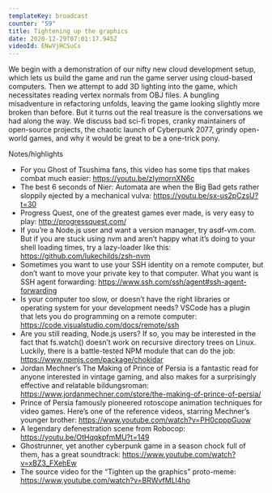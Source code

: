 ```yaml
---
templateKey: broadcast
counter: "59"
title: Tightening up the graphics
date: 2020-12-29T07:01:17.945Z
videoId: ENwVjHCSuCs
---
```

We begin with a demonstration of our nifty new cloud development setup, which lets us build the game and run the game server using cloud-based computers. Then we attempt to add 3D lighting into the game, which necessitates reading vertex normals from OBJ files. A bungling misadventure in refactoring unfolds, leaving the game looking slightly more broken than before. But it turns out the real treasure is the conversations we had along the way. We discuss bad sci-fi tropes, cranky maintainers of open-source projects, the chaotic launch of Cyberpunk 2077, grindy open-world games, and why it would be great to be a one-trick pony.

Notes/highlights

- For you Ghost of Tsushima fans, this video has some tips that makes combat much easier: https://youtu.be/zIymornXN6c
- The best 6 seconds of Nier: Automata are when the Big Bad gets rather sloppily ejected by a mechanical vulva: https://youtu.be/sx-us2pCzsU?t=30
- Progress Quest, one of the greatest games ever made, is very easy to play: http://progressquest.com/
- If you’re a Node.js user and want a version manager, try asdf-vm.com. But if you are stuck using nvm and aren’t happy what it’s doing to your shell loading times, try a lazy-loader like this: https://github.com/lukechilds/zsh-nvm
- Sometimes you want to use your SSH identity on a remote computer, but don’t want to move your private key to that computer. What you want is SSH agent forwarding: https://www.ssh.com/ssh/agent#ssh-agent-forwarding
- Is your computer too slow, or doesn’t have the right libraries or operating system for your development needs? VSCode has a plugin that lets you do programming on a remote computer: https://code.visualstudio.com/docs/remote/ssh
- Are you still reading, Node.js users? If so, you may be interested in the fact that fs.watch() doesn’t work on recursive directory trees on Linux. Luckily, there is a battle-tested NPM module that can do the job: https://www.npmjs.com/package/chokidar
- Jordan Mechner’s The Making of Prince of Persia is a fantastic read for anyone interested in vintage gaming, and also makes for a surprisingly effective and relatable bildungsroman: https://www.jordanmechner.com/store/the-making-of-prince-of-persia/
- Prince of Persia famously pioneered rotoscope animation techniques for video games. Here’s one of the reference videos, starring Mechner’s younger brother: https://www.youtube.com/watch?v=PH0cpppGuow
- A legendary defenestration scene from Robocop: https://youtu.be/OtHqqkpfmMU?t=149
- Ghostrunner, yet another cyberpunk game in a season chock full of them, has a great soundtrack: https://www.youtube.com/watch?v=xBZ3_FXehEw
- The source video for the “Tighten up the graphics” proto-meme: https://www.youtube.com/watch?v=BRWvfMLl4ho